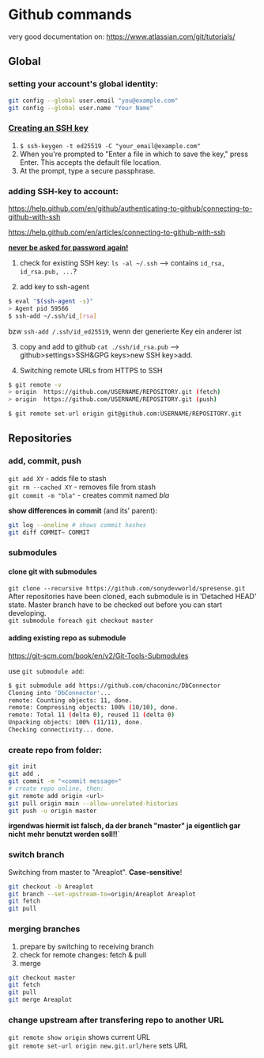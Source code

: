 # Github commands
very good documentation on: https://www.atlassian.com/git/tutorials/

## Global

### setting your account's global identity:
``` bash
git config --global user.email "you@example.com"
git config --global user.name "Your Name"
```

### [Creating an SSH key](https://docs.github.com/en/github/authenticating-to-github/generating-a-new-ssh-key-and-adding-it-to-the-ssh-agent)

1. `$ ssh-keygen -t ed25519 -C "your_email@example.com"`
2. When you're prompted to "Enter a file in which to save the key," press Enter. This accepts the default file location.
3. At the prompt, type a secure passphrase. 

### adding SSH-key to account:
https://help.github.com/en/github/authenticating-to-github/connecting-to-github-with-ssh

https://help.github.com/en/articles/connecting-to-github-with-ssh


**[never be asked for password again!](https://stackoverflow.com/questions/21095054/ssh-key-still-asking-for-password-and-passphrase)**

1. check for existing SSH key:
`ls -al ~/.ssh` --> contains `id_rsa, id_rsa.pub, ...`?

2. add key to ssh-agent
``` bash
$ eval "$(ssh-agent -s)"
> Agent pid 59566
$ ssh-add ~/.ssh/id_[rsa]
```

bzw `ssh-add /.ssh/id_ed25519`, wenn der generierte Key ein anderer ist

3. copy and add to github
`cat ./ssh/id_rsa.pub` --> github>settings>SSH&GPG keys>new SSH key>add.

4. Switching remote URLs from HTTPS to SSH
``` bash
$ git remote -v
> origin  https://github.com/USERNAME/REPOSITORY.git (fetch)
> origin  https://github.com/USERNAME/REPOSITORY.git (push)

$ git remote set-url origin git@github.com:USERNAME/REPOSITORY.git
```

## Repositories

### add, commit, push

`git add XY` - adds file to stash  
`git rm --cached XY` - removes file from stash  
`git commit -m "bla"` - creates commit named _bla_  

**show differences in commit** (and its' parent):

``` bash
git log --oneline # shows commit hashes
git diff COMMIT~ COMMIT
```

### submodules

#### clone git with submodules
`git clone --recursive https://github.com/sonydevworld/spresense.git`  
After repositories have been cloned, each submodule is in 'Detached HEAD' state. Master branch have to be checked out before you can start developing.  
`git submodule foreach git checkout master`

#### adding existing repo as submodule
https://git-scm.com/book/en/v2/Git-Tools-Submodules

use `git submodule add`:

``` bash
$ git submodule add https://github.com/chaconinc/DbConnector
Cloning into 'DbConnector'...
remote: Counting objects: 11, done.
remote: Compressing objects: 100% (10/10), done.
remote: Total 11 (delta 0), reused 11 (delta 0)
Unpacking objects: 100% (11/11), done.
Checking connectivity... done.
```



### create repo from folder:  
``` bash
git init
git add .
git commit -m "<commit message>"
# create repo online, then:  
git remote add origin <url>
git pull origin main --allow-unrelated-histories
git push -u origin master
``` 

**irgendwas hiermit ist falsch, da der branch "master" ja eigentlich gar nicht mehr benutzt werden soll!!**`

### switch branch
Switching from master to "Areaplot". **Case-sensitive**!

``` bash
git checkout -b Areaplot
git branch --set-upstream-to=origin/Areaplot Areaplot
git fetch
git pull
```

### merging branches

1. prepare by switching to receiving branch
2. check for remote changes: fetch & pull
3. merge

``` bash
git checkout master
git fetch
git pull
git merge Areaplot
```

### change upstream after transfering repo to another URL

`git remote show origin` shows current URL  
`git remote set-url origin new.git.url/here` sets URL